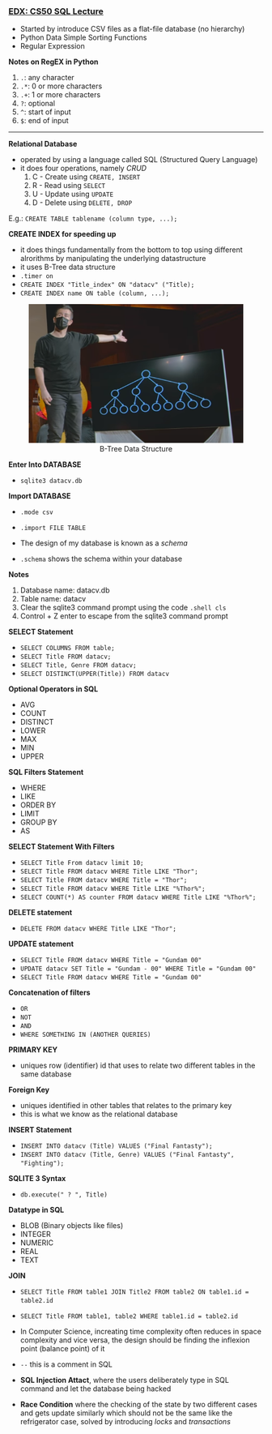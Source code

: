 ### [EDX: CS50 SQL Lecture](https://video.cs50.io/D-1kNFO568c?screen=YR-XuGdWvR8&start=29)

- Started by introduce CSV files as a flat-file database (no hierarchy)
- Python Data Simple Sorting Functions
- Regular Expression

**Notes on RegEX in Python**
1. ``.``: any character
2. ``.*``: 0 or more characters
3. ``.+``: 1 or more characters
4. ``?``: optional
5. ``^``: start of input
6. ``$``: end of input

---

**Relational Database**
- operated by using a language called SQL (Structured Query Language)
- it does four operations, namely *CRUD*
    1. C - Create using ``CREATE, INSERT``
    2. R - Read using ``SELECT``
    3. U - Update using ``UPDATE``
    4. D - Delete using ``DELETE, DROP``

E.g.: ``CREATE TABLE tablename (column type, ...);``

**CREATE INDEX for speeding up**
- it does things fundamentally from the bottom to top using different alrorithms by manipulating the underlying datastructure
- it uses B-Tree data structure
- ``.timer on``
- ``CREATE INDEX "Title_index" ON "datacv" ("Title);``
- ``CREATE INDEX name ON table (column, ...);``

<figure>
    <center>
    <img src = "B-Tree Data Structure.png" alt = "B-Tree Data Structure">
    <figcaption>B-Tree Data Structure</figcaption>
</figure>

**Enter Into DATABASE**
- ``sqlite3 datacv.db``

**Import DATABASE**
- ``.mode csv``
- ``.import FILE TABLE``

- The design of my database is known as a *schema*
- ``.schema`` shows the schema within your database

**Notes**
1. Database name: datacv.db
2. Table name: datacv
3. Clear the sqlite3 command prompt using the code ``.shell cls``
4. Control + Z enter to escape from the sqlite3 command prompt

**SELECT Statement**
- ``SELECT COLUMNS FROM table;``
- ``SELECT Title FROM datacv;``
- ``SELECT Title, Genre FROM datacv; ``
- ``SELECT DISTINCT(UPPER(Title)) FROM datacv``

**Optional Operators in SQL**
- AVG
- COUNT
- DISTINCT
- LOWER
- MAX
- MIN
- UPPER

**SQL Filters Statement**
- WHERE
- LIKE
- ORDER BY
- LIMIT
- GROUP BY
- AS

**SELECT Statement With Filters**
-  ``SELECT Title From datacv limit 10;``
- ``SELECT Title FROM datacv WHERE Title LIKE "Thor";``
- ``SELECT Title FROM datacv WHERE Title = "Thor";``
- ``SELECT Title FROM datacv WHERE Title LIKE "%Thor%";``
- ``SELECT COUNT(*) AS counter FROM datacv WHERE Title LIKE "%Thor%";``

**DELETE statement**
- ``DELETE FROM datacv WHERE Title LIKE "Thor";``

**UPDATE statement**
- ``SELECT Title FROM datacv WHERE Title = "Gundam 00"``
- ``UPDATE datacv SET Title = "Gundam - 00" WHERE Title = "Gundam 00"``
- ``SELECT Title FROM datacv WHERE Title = "Gundam 00"``

**Concatenation of filters**
- ``OR``
- ``NOT``
- ``AND``
- ``WHERE SOMETHING IN (ANOTHER QUERIES)``

**PRIMARY KEY**
- uniques row (identifier) id that uses to relate two different tables in the same database

**Foreign Key**
- uniques identified in other tables that relates to the primary key
- this is what we know as the relational database

**INSERT Statement**
- ``INSERT INTO datacv (Title) VALUES ("Final Fantasty");``
- ``INSERT INTO datacv (Title, Genre) VALUES ("Final Fantasty", "Fighting");``

**SQLITE 3 Syntax**
- ``db.execute(" ? ", Title)``

**Datatype in SQL**
- BLOB (Binary objects like files)
- INTEGER
- NUMERIC
- REAL
- TEXT

**JOIN**
- ``SELECT Title FROM table1 JOIN Title2 FROM table2 ON table1.id = table2.id``
- ``SELECT Title FROM table1, table2 WHERE table1.id = table2.id``

- In Computer Science, increating time complexity often reduces in space complexity and vice versa, the design should be finding the inflexion point (balance point) of it

- ``--`` this is a comment in SQL

- **SQL Injection Attact**, where the users deliberately type in SQL command and let the database being hacked
- **Race Condition** where the checking of the state by two different cases and gets update similarly which should not be the same like the refrigerator case, solved by introducing *locks* and *transactions*